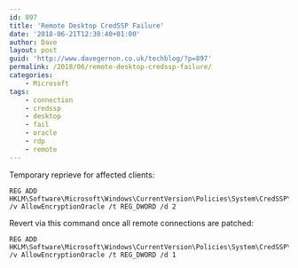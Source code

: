 ```yaml
---
id: 897
title: 'Remote Desktop CredSSP Failure'
date: '2018-06-21T12:30:40+01:00'
author: Dave
layout: post
guid: 'http://www.davegernon.co.uk/techblog/?p=897'
permalink: /2018/06/remote-desktop-credssp-failure/
categories:
    - Microsoft
tags:
    - connection
    - credssp
    - desktop
    - fail
    - oracle
    - rdp
    - remote
---
```


Temporary reprieve for affected clients:

```
REG ADD HKLM\Software\Microsoft\Windows\CurrentVersion\Policies\System\CredSSP\Parameters\ /v AllowEncryptionOracle /t REG_DWORD /d 2
```

Revert via this command once all remote connections are patched:

```
REG ADD HKLM\Software\Microsoft\Windows\CurrentVersion\Policies\System\CredSSP\Parameters\ /v AllowEncryptionOracle /t REG_DWORD /d 1
```
